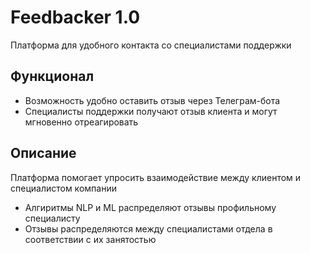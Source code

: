# Feedbacker 1.0
Платформа для удобного контакта со специалистами поддержки


## Функционал 
- Возможность удобно оставить отзыв через Телеграм-бота
- Специалисты поддержки получают отзыв клиента и могут мгновенно отреагировать


## Описание
Платформа помогает упросить взаимодействие между клиентом и специалистом компании
- Алгиритмы NLP и ML распределяют отзывы профильному специалисту
- Отзывы распределяются между специалистами отдела в соответствии с их занятостью

